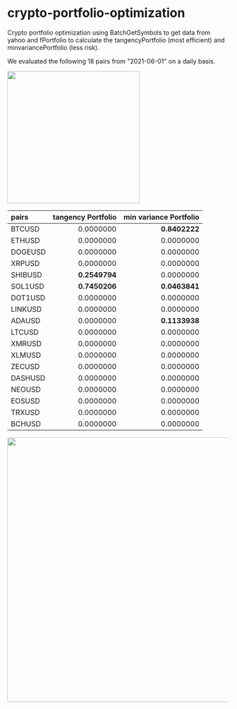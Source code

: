 # crypto-portfolio-optimization
Crypto portfolio optimization using BatchGetSymbols to get data from yahoo and fPortfolio to calculate the tangencyPortfolio (most efficient) and minvariancePortfolio (less risk).

We evaluated the following 18 pairs from "2021-06-01" on a daily basis.

<img src="https://user-images.githubusercontent.com/25669140/143491591-32bb2508-cc0c-4289-8ab7-4ba47509ab25.png" width="300" />


|pairs   |tangency Portfolio|min variance Portfolio|
|:-------|---------:|---------:|
|BTCUSD  | 0.0000000| **0.8402222**|
|ETHUSD  | 0.0000000| 0.0000000|
|DOGEUSD | 0.0000000| 0.0000000|
|XRPUSD  | 0.0000000| 0.0000000|
|SHIBUSD | **0.2549794**| 0.0000000|
|SOL1USD | **0.7450206**| **0.0463841**|
|DOT1USD | 0.0000000| 0.0000000|
|LINKUSD | 0.0000000| 0.0000000|
|ADAUSD  | 0.0000000| **0.1133938**|
|LTCUSD  | 0.0000000| 0.0000000|
|XMRUSD  | 0.0000000| 0.0000000|
|XLMUSD  | 0.0000000| 0.0000000|
|ZECUSD  | 0.0000000| 0.0000000|
|DASHUSD | 0.0000000| 0.0000000|
|NEOUSD  | 0.0000000| 0.0000000|
|EOSUSD  | 0.0000000| 0.0000000|
|TRXUSD  | 0.0000000| 0.0000000|
|BCHUSD  | 0.0000000| 0.0000000|

<img src="https://user-images.githubusercontent.com/25669140/143491603-18b378d7-6df4-4c50-9d57-abbd72d17dea.png" width="600" />
